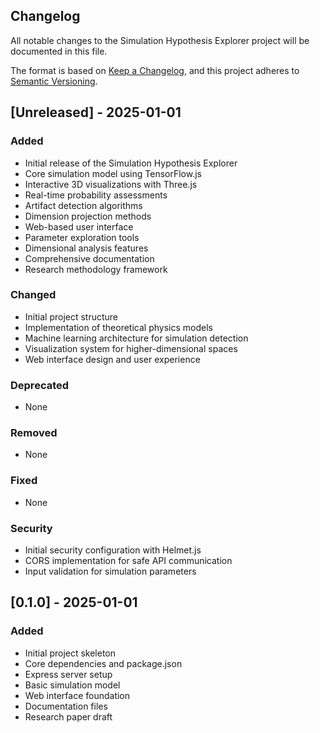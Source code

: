 ## Changelog

All notable changes to the Simulation Hypothesis Explorer project will be documented in this file.

The format is based on [Keep a Changelog](https://keepachangelog.com/en/1.0.0/),
and this project adheres to [Semantic Versioning](https://semver.org/spec/v2.0.0.html).

## [Unreleased] - 2025-01-01

### Added
- Initial release of the Simulation Hypothesis Explorer
- Core simulation model using TensorFlow.js
- Interactive 3D visualizations with Three.js
- Real-time probability assessments
- Artifact detection algorithms
- Dimension projection methods
- Web-based user interface
- Parameter exploration tools
- Dimensional analysis features
- Comprehensive documentation
- Research methodology framework

### Changed
- Initial project structure
- Implementation of theoretical physics models
- Machine learning architecture for simulation detection
- Visualization system for higher-dimensional spaces
- Web interface design and user experience

### Deprecated
- None

### Removed
- None

### Fixed
- None

### Security
- Initial security configuration with Helmet.js
- CORS implementation for safe API communication
- Input validation for simulation parameters

## [0.1.0] - 2025-01-01

### Added
- Initial project skeleton
- Core dependencies and package.json
- Express server setup
- Basic simulation model
- Web interface foundation
- Documentation files
- Research paper draft